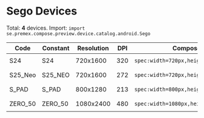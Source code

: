 # Sego Devices

Total: **4** devices. Import: `import se.premex.compose.preview.device.catalog.android.Sego`

| Code | Constant | Resolution | DPI | Compose Spec | Preview Usage |
|------|----------|------------|-----|-------------|---------------|
| S24 | S24 | 720x1600 | 320 | `spec:width=720px,height=1600px,dpi=320` | `@Preview(device = Sego.S24)` |
| S25_Neo | S25_NEO | 720x1600 | 272 | `spec:width=720px,height=1600px,dpi=272` | `@Preview(device = Sego.S25_NEO)` |
| S_PAD | S_PAD | 800x1280 | 213 | `spec:width=800px,height=1280px,dpi=213` | `@Preview(device = Sego.S_PAD)` |
| ZERO_50 | ZERO_50 | 1080x2400 | 480 | `spec:width=1080px,height=2400px,dpi=480` | `@Preview(device = Sego.ZERO_50)` |

<!-- Generated automatically. Do not edit manually. -->
